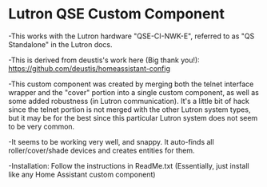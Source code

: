 # Lutron QSE Custom Component
-This works with the Lutron hardware "QSE-CI-NWK-E", referred to as "QS Standalone" in the Lutron docs.

-This is derived from deustis's work here (Big thank you!): https://github.com/deustis/homeassistant-config

-This custom component was created by merging both the telnet interface wrapper and the "cover" portion into a single custom component, as well as some added robustness (in Lutron communication).  It's a little bit of hack since the telnet portion is not merged with the other Lutron system types, but it may be for the best since this particular Lutron system does not seem to be very common.  

-It seems to be working very well, and snappy.  It auto-finds all roller/cover/shade devices and creates entities for them.  

-Installation: Follow the instructions in ReadMe.txt (Essentially, just install like any Home Assistant custom component)
